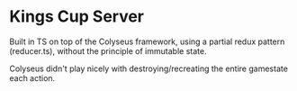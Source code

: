 # Kings Cup Server

Built in TS on top of the Colyseus framework, using a partial redux pattern (reducer.ts), without the principle of immutable state.

Colyseus didn't play nicely with destroying/recreating the entire gamestate each action.
